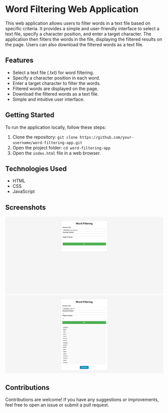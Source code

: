 # Word Filtering Web Application

This web application allows users to filter words in a text file based on specific criteria. It provides a simple and user-friendly interface to select a text file, specify a character position, and enter a target character. The application then filters the words in the file, displaying the filtered results on the page. Users can also download the filtered words as a text file.

## Features

- Select a text file (.txt) for word filtering.
- Specify a character position in each word.
- Enter a target character to filter the words.
- Filtered words are displayed on the page.
- Download the filtered words as a text file.
- Simple and intuitive user interface.

## Getting Started

To run the application locally, follow these steps:

1. Clone the repository: `git clone https://github.com/your-username/word-filtering-app.git`
2. Open the project folder: `cd word-filtering-app`
3. Open the `index.html` file in a web browser.

## Technologies Used

- HTML
- CSS
- JavaScript

## Screenshots

![Screenshot 1](/screenshots/screenshot1.png)
![Screenshot 2](/screenshots/screenshot2.png)

## Contributions

Contributions are welcome! If you have any suggestions or improvements, feel free to open an issue or submit a pull request.
